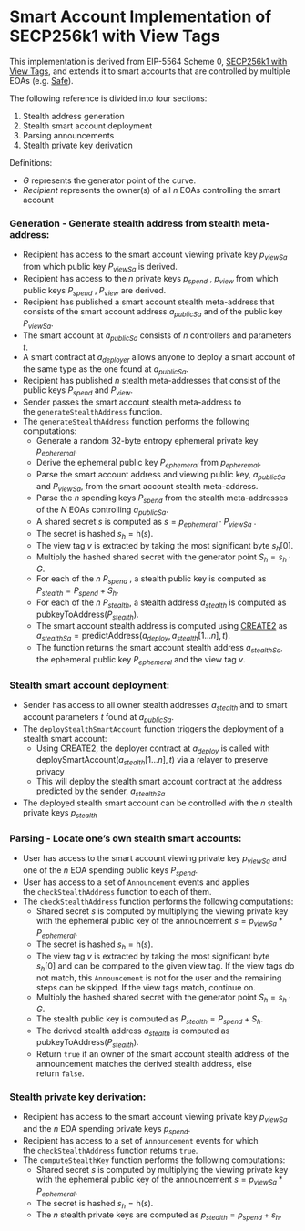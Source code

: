 # Smart Account Implementation of SECP256k1 with View Tags

This implementation is derived from EIP-5564 Scheme 0, [SECP256k1 with View Tags](https://eips.ethereum.org/EIPS/eip-5564), and extends it to smart accounts that are controlled by multiple EOAs (e.g. [Safe](https://github.com/safe-global/safe-contracts)).

The following reference is divided into four sections:

1. Stealth address generation
2. Stealth smart account deployment
3. Parsing announcements
4. Stealth private key derivation

Definitions:

- *G* represents the generator point of the curve.
- *Recipient* represents the owner(s) of all $n$ EOAs controlling the smart account

### Generation - Generate stealth address from stealth meta-address:

- Recipient has access to the smart account viewing private key $p_{viewSa}$ from which public key $P_{viewSa}$ is derived.
- Recipient has access to the $n$ private keys  $p_{spend}$ , $p_{view}$ from which public keys $P_{spend}$ , $P_{view}$ are derived.
- Recipient has published a smart account stealth meta-address that consists of the smart account address $a_{publicSa}$ and of the public key $P_{viewSa}$.
- The smart account at $a_{publicSa}$ consists of $n$ controllers and parameters $t$.
- A smart contract at $a_{deployer}$ allows anyone to deploy a smart account of the same type as the one found at $a_{publicSa}$.
- Recipient has published $n$ stealth meta-addresses that consist of the public keys $P_{spend}$ and $P_{view}$.
- Sender passes the smart account stealth meta-address to the `generateStealthAddress` function.
- The `generateStealthAddress` function performs the following computations:
    - Generate a random 32-byte entropy ephemeral private key $p_{epheremal}$.
    - Derive the ephemeral public key $P_{ephemeral}$ from $p_{epheremal}$.
    - Parse the smart account address and viewing public key, $a_{publicSa}$ and $P_{viewSa}$, from the smart account stealth meta-address.
    - Parse the $n$ spending keys $P_{spend}$ from the stealth meta-addresses of the $N$ EOAs controlling $a_{publicSa}$.
    - A shared secret $s$ is computed as $s = p_{ephemeral} \cdot P_{viewSa}$ .
    - The secret is hashed $s_{h} = \mathrm{h}(s)$.
    - The view tag $v$ is extracted by taking the most significant byte $s_{h}[0]$.
    - Multiply the hashed shared secret with the generator point $S_{h} = s_{h} \cdot G$.
    - For each of the $n$ $P_{spend}$ , a stealth public key is computed as $P_{stealth} = P_{spend} + S_{h}$.
    - For each of the $n$ $P_{stealth}$, a stealth address $a_{stealth}$ is computed as $\mathrm{pubkeyToAddress(}P_{stealth}\mathrm{)}$.
    - The smart account stealth address is computed using [CREATE2](https://eips.ethereum.org/EIPS/eip-1014) as $a_{stealthSa} = \mathrm{predictAddress(}a_{deploy},a_{stealth}{\scriptstyle[1 \ldots n]}, t\mathrm{)}$.
    - The function returns the smart account stealth address $a_{stealthSa}$, the ephemeral public key $P_{ephemeral}$ and the view tag $v$.

### Stealth smart account deployment:

- Sender has access to all owner stealth addresses $a_{stealth}$ and to smart account parameters $t$ found at $a_{publicSa}$.
- The `deployStealthSmartAccount` function triggers the deployment of a stealth smart account:
    - Using CREATE2, the deployer contract at $a_{deploy}$ is called with $\mathrm{deploySmartAccount(}a_{stealth}{\scriptstyle[1 \ldots n]}, t\mathrm{)}$ via a relayer to preserve privacy
    - This will deploy the stealth smart account contract at the address predicted by the sender, $a_{stealthSa}$
- The deployed stealth smart account can be controlled with the $n$ stealth private keys $p_{stealth}$

### Parsing - Locate one’s own stealth smart accounts:

- User has access to the smart account viewing private key $p_{viewSa}$ and one of the $n$ EOA spending public keys $P_{spend}$.
- User has access to a set of `Announcement` events and applies the `checkStealthAddress` function to each of them.
- The `checkStealthAddress` function performs the following computations:
    - Shared secret $s$ is computed by multiplying the viewing private key with the ephemeral public key of the announcement $s = p_{viewSa} * P_{ephemeral}$.
    - The secret is hashed $s_{h} = \mathrm{h}(s)$.
    - The view tag $v$ is extracted by taking the most significant byte $s_{h}[0]$ and can be compared to the given view tag. If the view tags do not match, this `Announcement` is not for the user and the remaining steps can be skipped. If the view tags match, continue on.
    - Multiply the hashed shared secret with the generator point $S_{h} = s_{h} \cdot G$.
    - The stealth public key is computed as $P_{stealth} = P_{spend} + S_{h}$.
    - The derived stealth address $a_{stealth}$ is computed as $\mathrm{pubkeyToAddress(}P_{stealth}\mathrm{)}$.
    - Return `true` if an owner of the smart account stealth address of the announcement matches the derived stealth address, else return `false`.

### Stealth private key derivation:

- Recipient has access to the smart account viewing private key $p_{viewSa}$ and the $n$ EOA spending private keys $p_{spend}$.
- Recipient has access to a set of `Announcement` events for which the `checkStealthAddress` function returns `true`.
- The `computeStealthKey` function performs the following computations:
    - Shared secret $s$ is computed by multiplying the viewing private key with the ephemeral public key of the announcement $s = p_{viewSa} * P_{ephemeral}$.
    - The secret is hashed $s_{h} = \mathrm{h}(s)$.
    - The $n$ stealth private keys are computed as $p_{stealth} = p_{spend} + s_{h}$.
